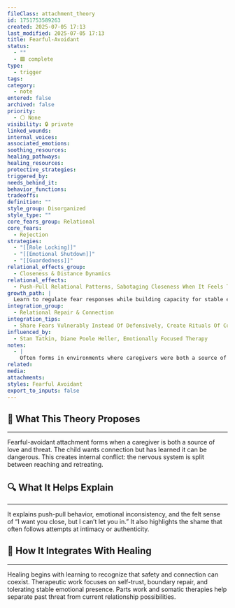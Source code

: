 ```yaml
---
fileClass: attachment_theory
id: 1751753589263
created: 2025-07-05 17:13
last_modified: 2025-07-05 17:13
title: Fearful-Avoidant
status:
  - ""
  - 🟩 complete
type:
  - trigger
tags: 
category:
  - note
entered: false
archived: false
priority:
  - ⚪ None
visibility: 🔒 private
linked_wounds: 
internal_voices: 
associated_emotions: 
soothing_resources: 
healing_pathways: 
healing_resources: 
protective_strategies: 
triggered_by: 
needs_behind_it: 
behavior_functions: 
tradeoffs: 
definition: ""
style_group: Disorganized
style_type: ""
core_fears_group: Relational
core_fears:
  - Rejection
strategies:
  - "[[Role Locking]]"
  - "[[Emotional Shutdown]]"
  - "[[Guardedness]]"
relational_effects_group:
  - Closeness & Distance Dynamics
relational_effects:
  - Push-Pull Relational Patterns, Sabotaging Closeness When It Feels Threatening, Inconsistent Signals In Relationships
growth_path: |
  Learn to regulate fear responses while building capacity for stable emotional closeness and trust.
integration_group:
  - Relational Repair & Connection
integration_tips:
  - Share Fears Vulnerably Instead Of Defensively, Create Rituals Of Connection And Repair
influenced_by:
  - Stan Tatkin, Diane Poole Heller, Emotionally Focused Therapy
notes:
  - |
    Often forms in environments where caregivers were both a source of comfort and fear — e.g. chaotic, neglectful, or abusive homes.
related: 
media: 
attachments: 
styles: Fearful Avoidant
export_to_inputs: false
---
```

## 🧠 What This Theory Proposes
---
Fearful-avoidant attachment forms when a caregiver is both a source of love and threat. The child wants connection but has learned it can be dangerous. This creates internal conflict: the nervous system is split between reaching and retreating.

## 🔍 What It Helps Explain
---
It explains push-pull behavior, emotional inconsistency, and the felt sense of “I want you close, but I can’t let you in.” It also highlights the shame that often follows attempts at intimacy or authenticity.

## 🧩 How It Integrates With Healing
---
Healing begins with learning to recognize that safety and connection can coexist. Therapeutic work focuses on self-trust, boundary repair, and tolerating stable emotional presence. Parts work and somatic therapies help separate past threat from current relationship possibilities.
